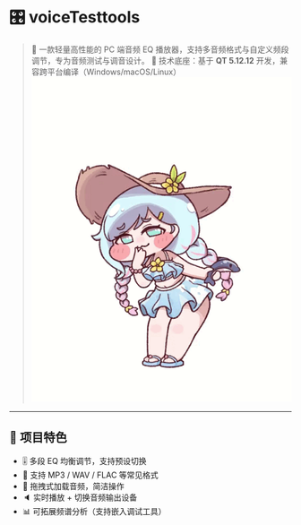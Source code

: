 # 🎛️ voiceTesttools

> 🎵 一款轻量高性能的 PC 端音频 EQ 播放器，支持多音频格式与自定义频段调节，专为音频测试与调音设计。
> 🔧 技术底座：基于 **QT 5.12.12** 开发，兼容跨平台编译（Windows/macOS/Linux）
![demo](./大冒险.gif) <!-- 你的动图展示 -->

---

## 🚀 项目特色

- 🎚️ 多段 EQ 均衡调节，支持预设切换
- 🔁 支持 MP3 / WAV / FLAC 等常见格式
- 📁 拖拽式加载音频，简洁操作
- 🔈 实时播放 + 切换音频输出设备
- 📊 可拓展频谱分析（支持嵌入调试工具）